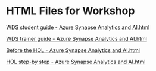 ﻿# HTML Files for Workshop

[WDS student guide - Azure Synapse Analytics and AI.html](https://cloudworkshop.blob.core.windows.net/azure-synapse-analytics-end-to-end-solution/Whiteboard%20design%20session/WDS%20student%20guide%20-%20Azure%20Synapse%20Analytics%20and%20AI.html)

[WDS trainer guide - Azure Synapse Analytics and AI.html](https://cloudworkshop.blob.core.windows.net/azure-synapse-analytics-end-to-end-solution/Whiteboard%20design%20session/WDS%20trainer%20guide%20-%20Azure%20Synapse%20Analytics%20and%20AI.html)

[Before the HOL - Azure Synapse Analytics and AI.html](https://cloudworkshop.blob.core.windows.net/azure-synapse-analytics-end-to-end-solution/Hands-on%20lab/Before%20the%20HOL%20-%20Azure%20Synapse%20Analytics%20and%20AI.html)

[HOL step-by step - Azure Synapse Analytics and AI.html](https://cloudworkshop.blob.core.windows.net/azure-synapse-analytics-end-to-end-solution/Hands-on%20lab/HOL%20step-by%20step%20-%20Azure%20Synapse%20Analytics%20and%20AI.html)

